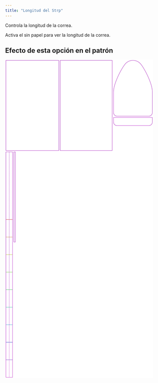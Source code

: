 ```yaml
---
title: "Longitud del Strp"
---
```


Controla la longitud de la correa.

<Tip>

Activa el sin papel para ver la longitud de la correa.

</Tip>

## Efecto de esta opción en el patrón

![Esta imagen muestra el efecto de esta opción superponiendo varias variantes que tienen un valor diferente para esta opción](hortensia_straplength_sample.svg "Efecto de esta opción en el patrón")
